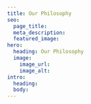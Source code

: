 ```yaml
---
title: Our Philosophy
seo:
  page_title:
  meta_description:
  featured_image:
hero:
  heading: Our Philosophy
  image:
    image_url:
    image_alt:
intro:
  heading:
  body:
---
```

